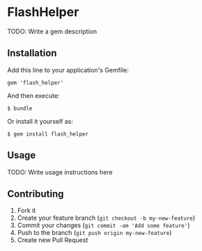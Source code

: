 # FlashHelper

TODO: Write a gem description

## Installation

Add this line to your application's Gemfile:

    gem 'flash_helper'

And then execute:

    $ bundle

Or install it yourself as:

    $ gem install flash_helper

## Usage

TODO: Write usage instructions here

## Contributing

1. Fork it
2. Create your feature branch (`git checkout -b my-new-feature`)
3. Commit your changes (`git commit -am 'Add some feature'`)
4. Push to the branch (`git push origin my-new-feature`)
5. Create new Pull Request
